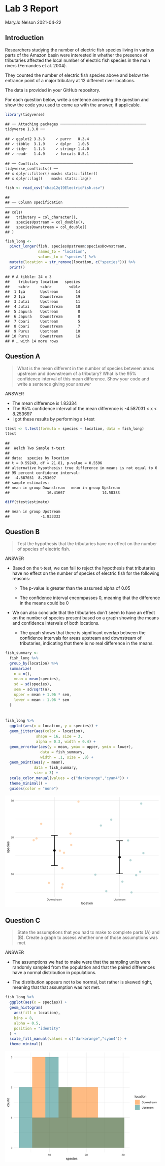 Lab 3 Report
================
MaryJo Nelson
2021-04-22

## Introduction

Researchers studying the number of electric fish species living in
various parts of the Amazon basin were interested in whether the
presence of tributaries affected the local number of electric fish
species in the main rivers (Fernandes et al. 2004).

They counted the number of electric fish species above and below the
entrance point of a major tributary at 12 different river locations.

The data is provided in your GitHub repository.

For each question below, write a sentence answering the question and
show the code you used to come up with the answer, if applicable.

``` r
library(tidyverse)
```

    ## ── Attaching packages ─────────────────────────────────────── tidyverse 1.3.0 ──

    ## ✓ ggplot2 3.3.3     ✓ purrr   0.3.4
    ## ✓ tibble  3.1.0     ✓ dplyr   1.0.5
    ## ✓ tidyr   1.1.3     ✓ stringr 1.4.0
    ## ✓ readr   1.4.0     ✓ forcats 0.5.1

    ## ── Conflicts ────────────────────────────────────────── tidyverse_conflicts() ──
    ## x dplyr::filter() masks stats::filter()
    ## x dplyr::lag()    masks stats::lag()

``` r
fish <- read_csv("chap12q19ElectricFish.csv")
```

    ## 
    ## ── Column specification ────────────────────────────────────────────────────────
    ## cols(
    ##   tributary = col_character(),
    ##   speciesUpstream = col_double(),
    ##   speciesDownstream = col_double()
    ## )

``` r
fish_long <- 
  pivot_longer(fish, speciesUpstream:speciesDownstream,
               names_to = "location",
               values_to = "species") %>% 
  mutate(location = str_remove(location, c("species"))) %>% 
  print()
```

    ## # A tibble: 24 x 3
    ##    tributary location   species
    ##    <chr>     <chr>        <dbl>
    ##  1 Içá       Upstream        14
    ##  2 Içá       Downstream      19
    ##  3 Jutaí     Upstream        11
    ##  4 Jutaí     Downstream      18
    ##  5 Japurá    Upstream         8
    ##  6 Japurá    Downstream       8
    ##  7 Coari     Upstream         5
    ##  8 Coari     Downstream       7
    ##  9 Purus     Upstream        10
    ## 10 Purus     Downstream      16
    ## # … with 14 more rows

## Question A

> What is the mean different in the number of species between areas
> upstream and downstream of a tributary? What is the 95% confidence
> interval of this mean difference. Show your code and write a sentence
> giving your answer

ANSWER

-   The mean difference is 1.83334
-   The 95% confidence interval of the mean difference is -4.587031 &lt;
    x &lt; 8.253697
-   I got these results by performing a t-test

``` r
ttest <- t.test(formula = species ~ location, data = fish_long)
ttest
```

    ## 
    ##  Welch Two Sample t-test
    ## 
    ## data:  species by location
    ## t = 0.59249, df = 21.81, p-value = 0.5596
    ## alternative hypothesis: true difference in means is not equal to 0
    ## 95 percent confidence interval:
    ##  -4.587031  8.253697
    ## sample estimates:
    ## mean in group Downstream   mean in group Upstream 
    ##                 16.41667                 14.58333

``` r
diff(ttest$estimate)
```

    ## mean in group Upstream 
    ##              -1.833333

## Question B

> Test the hypothesis that the tributaries have no effect on the number
> of species of electric fish.

ANSWER

-   Based on the t-test, we can fail to reject the hypothesis that
    tributaries have no effect on the number of species of electric fish
    for the following reasons:

    -   The p-value is greater than the assumed alpha of 0.05

    -   The confidence interval encompasses 0, meaning that the
        difference in the means could be 0

-   We can also conclude that the tributaries don’t seem to have an
    effect on the number of species present based on a graph showing the
    means and confidence intervals of both locations.

    -   The graph shows that there is significant overlap between the
        confidence intervals for areas upstream and downstream of
        tributaries, indicating that there is no real difference in the
        means.

``` r
fish_summary <-
  fish_long %>% 
  group_by(location) %>% 
  summarize(
    n = n(),
    mean = mean(species),
    sd = sd(species),
    sem = sd/sqrt(n),
    upper = mean + 1.96 * sem,
    lower = mean - 1.96 * sem
  ) 


fish_long %>% 
  ggplot(aes(x = location, y = species)) +
  geom_jitter(aes(color = location), 
              shape = 16, size = 3, 
              alpha = 0.3, width = 0.4) +
  geom_errorbar(aes(y = mean, ymax = upper, ymin = lower), 
                data = fish_summary, 
                width = .1, size = .8) +
  geom_point(aes(y = mean), 
             data = fish_summary, 
             size = 3) +
  scale_color_manual(values = c("darkorange","cyan4")) +
  theme_minimal() +
  guides(color = "none")
```

![](README_files/figure-gfm/unnamed-chunk-3-1.png)<!-- -->

## Question C

> State the assumptions that you had to make to complete parts (A) and
> (B). Create a graph to assess whether one of those assumptions was
> met.

ANSWER

-   The assumptions we had to make were that the sampling units were
    randomly sampled from the population and that the paired differences
    have a normal distribution in populations.

-   The distribution appears not to be normal, but rather is skewed
    right, meaning that that assumption was not met.

``` r
fish_long %>% 
  ggplot(aes(x = species)) +
  geom_histogram(
    aes(fill = location), 
    bins = 8, 
    alpha = 0.5, 
    position = "identity"
  ) +
  scale_fill_manual(values = c("darkorange","cyan4")) +
  theme_minimal()
```

![](README_files/figure-gfm/unnamed-chunk-4-1.png)<!-- -->
